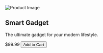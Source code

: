 <div class="card">
  <img src="https://picsum.photos/400/250" alt="Product Image" class="product-image" />
  <div class="card-details">
    <h2 class="product-name">Smart Gadget</h2>
    <p class="product-description">The ultimate gadget for your modern lifestyle.</p>
    <div class="card-bottom">
      <span class="price">$99.99</span>
      <button class="add-to-cart">Add to Cart</button>
    </div>
  </div>
</div>
